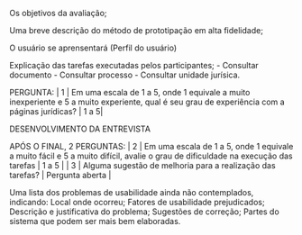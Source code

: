Os objetivos da avaliação;

Uma breve descrição do método de prototipação em alta fidelidade;

O usuário se aprensentará (Perfil do usuário)

Explicação das tarefas executadas pelos participantes;
    - Consultar documento
    - Consultar processo
    - Consultar unidade jurísica.

PERGUNTA: 
| 1 | Em uma escala de 1 a 5, onde 1 equivale a muito inexperiente e 5 a muito experiente, qual é seu grau de experiência com a páginas jurídicas? | 1 a 5|

DESENVOLVIMENTO DA ENTREVISTA

APÓS O FINAL, 2 PERGUNTAS:
| 2 | Em uma escala de 1 a 5, onde 1 equivale a muito fácil e 5 a muito difícil, avalie o grau de dificuldade na execução das tarefas | 1 a 5 |
| 3 | Alguma sugestão de melhoria para a realização das tarefas? | Pergunta aberta |

Uma lista dos problemas de usabilidade ainda não contemplados, indicando:
    Local onde ocorreu;
    Fatores de usabilidade prejudicados;
    Descrição e justificativa do problema;
    Sugestões de correção;
    Partes do sistema que podem ser mais bem elaboradas.
